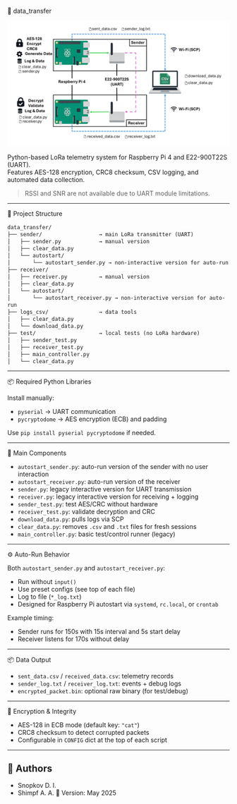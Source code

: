📡 data_transfer

<p align="center">
  <img src="docs/img/General scheme.png" alt="LoRa telemetry system diagram" width="800">
</p>

Python-based LoRa telemetry system for Raspberry Pi 4 and E22-900T22S (UART).  
Features AES-128 encryption, CRC8 checksum, CSV logging, and automated data collection.

> RSSI and SNR are not available due to UART module limitations.

---

📁 Project Structure

```
data_transfer/
├── sender/                  → main LoRa transmitter (UART)
│   ├── sender.py            → manual version
│   ├── clear_data.py
│   └── autostart/           
│       └── autostart_sender.py → non-interactive version for auto-run
├── receiver/                
│   ├── receiver.py          → manual version
│   ├── clear_data.py
│   └── autostart/           
│       └── autostart_receiver.py → non-interactive version for auto-run
├── logs_csv/                → data tools
│   ├── clear_data.py
│   └── download_data.py
├── test/                    → local tests (no LoRa hardware)
│   ├── sender_test.py
│   ├── receiver_test.py
│   ├── main_controller.py
│   └── clear_data.py
```

---

📦 Required Python Libraries

Install manually:

* `pyserial` → UART communication
* `pycryptodome` → AES encryption (ECB) and padding

Use `pip install pyserial pycryptodome` if needed.

---

🔧 Main Components

* `autostart_sender.py`: auto-run version of the sender with no user interaction
* `autostart_receiver.py`: auto-run version of the receiver
* `sender.py`: legacy interactive version for UART transmission
* `receiver.py`: legacy interactive version for receiving + logging
* `sender_test.py`: test AES/CRC without hardware
* `receiver_test.py`: validate decryption and CRC
* `download_data.py`: pulls logs via SCP
* `clear_data.py`: removes `.csv` and `.txt` files for fresh sessions
* `main_controller.py`: basic test/control runner (legacy)

---

⚙️ Auto-Run Behavior

Both `autostart_sender.py` and `autostart_receiver.py`:

* Run without `input()`
* Use preset configs (see top of each file)
* Log to file (`*_log.txt`)
* Designed for Raspberry Pi autostart via `systemd`, `rc.local`, or `crontab`

Example timing:

* Sender runs for 150s with 15s interval and 5s start delay
* Receiver listens for 170s without delay

---

📦 Data Output

* `sent_data.csv` / `received_data.csv`: telemetry records
* `sender_log.txt` / `receiver_log.txt`: events + debug logs
* `encrypted_packet.bin`: optional raw binary (for test/debug)

---

🔐 Encryption & Integrity

* AES-128 in ECB mode (default key: `"cat"`)
* CRC8 checksum to detect corrupted packets
* Configurable in `CONFIG` dict at the top of each script

---

## 👥 Authors

* Snopkov D. I.
* Shimpf A. A.
  📅 Version: May 2025
